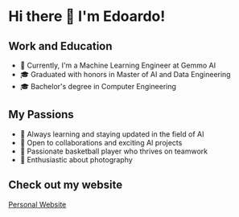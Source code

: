 
# Hi there 👋 I'm Edoardo!

## Work and Education
- 🔧 Currently, I'm a Machine Learning Engineer at Gemmo AI
- 🎓 Graduated with honors in Master of AI and Data Engineering
- 🎓 Bachelor's degree in Computer Engineering

## My Passions  
- 🌱 Always learning and staying updated in the field of AI
- 👯 Open to collaborations and exciting AI projects
- 🏀 Passionate basketball player who thrives on teamwork
- 📸 Enthusiastic about photography 

## Check out my website
[Personal Website](https://edoardom.notion.site/Edoardo-Morucci-8a9cdcb625f347778c7d2fafe5d02a34)
